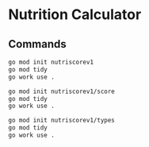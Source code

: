 # Nutrition Calculator

## Commands

```bash
go mod init nutriscorev1
go mod tidy
go work use .

go mod init nutriscorev1/score
go mod tidy
go work use .

go mod init nutriscorev1/types
go mod tidy
go work use .
```
